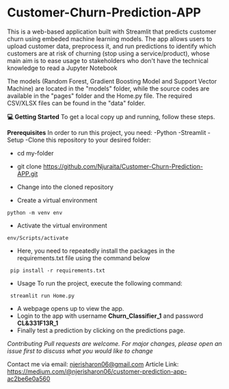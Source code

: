 # Customer-Churn-Prediction-APP
This is a web-based application built with Streamlit that predicts customer churn using embeded machine learning models. The app allows users to upload customer data, preprocess it, and run predictions to identify which customers are at risk of churning (stop using a service/product), whose main aim is to ease usage to stakeholders who don't have the technical knowledge to read a Jupyter Notebook

The models (Random Forest, Gradient Boosting Model and Support Vector Machine) are located in the "models" folder, while the source codes are available in the "pages" folder and the Home.py file. The required CSV/XLSX files can be found in the "data" folder.

**💻 Getting Started**
To get a local copy up and running, follow these steps.

**Prerequisites**
In order to run this project, you need:
-Python
-Streamlit
-Setup
-Clone this repository to your desired folder:

- cd my-folder
- git clone <https://github.com/Njuraita/Customer-Churn-Prediction-APP.git>
- Change into the cloned repository

- Create a virtual environment

```
python -m venv env
```

- Activate the virtual environment

```
env/Scripts/activate
```

- Here, you need to repeatedly install the packages in the requirements.txt file using the command below

```
 pip install -r requirements.txt
``` 

- Usage
To run the project, execute the following command:

```
 streamlit run Home.py
``` 

- A webpage opens up to view the app.
- Login to the app with username **Churn_Classifier_1** and password **CL&331F13R_1**
- Finally test a prediction by clicking on the predictions page.



*Contributing Pull requests are welcome. For major changes, please open an issue first to discuss what you would like to change*

Contact me via email: njerisharon06@gmail.com
Article Link: https://medium.com/@njerisharon06/customer-prediction-app-ac2be6e0a560
